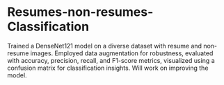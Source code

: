 # Resumes-non-resumes-Classification
Trained a DenseNet121 model on a diverse dataset with resume and non-resume images. Employed data augmentation for robustness, evaluated with accuracy, precision, recall, and F1-score metrics, visualized using a confusion matrix for classification insights. Will work on improving the model.
